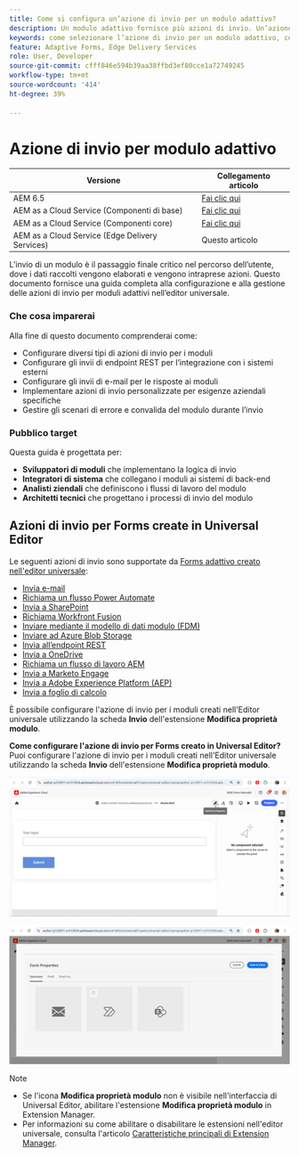 ```yaml
---
title: Come si configura un’azione di invio per un modulo adattivo?
description: Un modulo adattivo fornisce più azioni di invio. Un’azione di invio definisce il modo in cui un modulo adattivo viene elaborato dopo l’invio. Puoi utilizzare le azioni di invio integrate o crearne di personalizzate.
keywords: come selezionare l’azione di invio per un modulo adattivo, collegare un modulo adattivo a un elenco di sharepoint, collegare un modulo adattivo a una raccolta documenti di sharepoint, collegare un modulo adattivo a un modello di dati modulo (FDM)
feature: Adaptive Forms, Edge Delivery Services
role: User, Developer
source-git-commit: cfff846e594b39aa38ffbd3ef80cce1a72749245
workflow-type: tm+mt
source-wordcount: '414'
ht-degree: 39%

---
```


# Azione di invio per modulo adattivo

| Versione | Collegamento articolo |
|---------|-----------------------------|
| AEM 6.5 | [Fai clic qui](https://experienceleague.adobe.com/docs/experience-manager-65/forms/adaptive-forms-basic-authoring/configuring-submit-actions.html?lang=it) |
| AEM as a Cloud Service (Componenti di base) | [Fai clic qui](/help/forms/configuring-submit-actions.md) |
| AEM as a Cloud Service (Componenti core) | [Fai clic qui](/help/forms/configure-submit-actions-core-components.md) |
| AEM as a Cloud Service (Edge Delivery Services) | Questo articolo |


L’invio di un modulo è il passaggio finale critico nel percorso dell’utente, dove i dati raccolti vengono elaborati e vengono intraprese azioni. Questo documento fornisce una guida completa alla configurazione e alla gestione delle azioni di invio per moduli adattivi nell’editor universale.

### Che cosa imparerai

Alla fine di questo documento comprenderai come:

- Configurare diversi tipi di azioni di invio per i moduli
- Configurare gli invii di endpoint REST per l’integrazione con i sistemi esterni
- Configurare gli invii di e-mail per le risposte ai moduli
- Implementare azioni di invio personalizzate per esigenze aziendali specifiche
- Gestire gli scenari di errore e convalida del modulo durante l’invio

### Pubblico target

Questa guida è progettata per:

- **Sviluppatori di moduli** che implementano la logica di invio
- **Integratori di sistema** che collegano i moduli ai sistemi di back-end
- **Analisti ziendali** che definiscono i flussi di lavoro del modulo
- **Architetti tecnici** che progettano i processi di invio del modulo

## Azioni di invio per Forms create in Universal Editor

Le seguenti azioni di invio sono supportate da [Forms adattivo creato nell&#39;editor universale](/help/edge/docs/forms/universal-editor/create-forms.md):

- [Invia e-mail](/help/forms/configure-submit-action-send-email.md)
- [Richiama un flusso Power Automate](/help/forms/forms-microsoft-power-automate-integration.md)
- [Invia a SharePoint](/help/forms/configure-submit-action-sharepoint.md)
- [Richiama Workfront Fusion](/help/forms/submit-adaptive-form-to-workfront-fusion.md)
- [Inviare mediante il modello di dati modulo (FDM)](/help/forms/integrate-adaptive-form-with-fdm.md)
- [Inviare ad Azure Blob Storage](/help/forms/configure-submit-action-azure-blob-storage.md)
- [Invia all’endpoint REST](/help/forms/configure-submit-action-restpoint.md)
- [Invia a OneDrive](/help/forms/configure-submit-action-onedrive.md)
- [Richiama un flusso di lavoro AEM](/help/forms/configure-submit-action-workflow.md)
- [Invia a Marketo Engage](/help/forms/submit-adaptive-form-to-marketo-engage.md)
- [Invia a Adobe Experience Platform (AEP)](/help/forms/aem-forms-aep-connector.md)
- [Invia a foglio di calcolo](/help/forms/forms-submission-service.md)

<!--You can also submit an Adaptive Form in the Universal Editor to other storage or CRM integrations:

* [Connect Adaptive Form to Salesforce](/help/forms/aem-forms-salesforce-integration.md)
* [Connect an Adaptive Form to Microsoft&reg; Dynamics OData](/help/forms/ms-dynamics-odata-configuration.md)-->

È possibile configurare l&#39;azione di invio per i moduli creati nell&#39;Editor universale utilizzando la scheda **Invio** dell&#39;estensione **Modifica proprietà modulo**.

**Come configurare l&#39;azione di invio per Forms creato in Universal Editor?**
Puoi configurare l&#39;azione di invio per i moduli creati nell&#39;Editor universale utilizzando la scheda **Invio** dell&#39;estensione **Modifica proprietà modulo**.

![Icona proprietà modulo](/help/forms/assets/ue-form-properties-icon.png)

![Proprietà modulo editor universale](/help/forms/assets/ue-form-properties.png)

>[!NOTE]
>
> - Se l&#39;icona **Modifica proprietà modulo** non è visibile nell&#39;interfaccia di Universal Editor, abilitare l&#39;estensione **Modifica proprietà modulo** in Extension Manager.
> - Per informazioni su come abilitare o disabilitare le estensioni nell&#39;editor universale, consulta l&#39;articolo [Caratteristiche principali di Extension Manager](https://developer.adobe.com/uix/docs/extension-manager/feature-highlights/#enablingdisabling-extensions).



